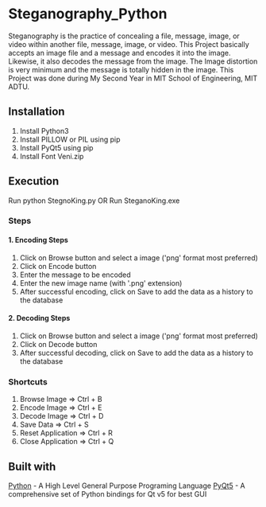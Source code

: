 # Steganography_Python
Steganography is the practice of concealing a file, message, image, or video within another file, message, image, or video.
This Project basically accepts an image file and a message and encodes it into the image. Likewise, it also decodes the message from the image. The Image distortion is very minimum and the message is totally hidden in the image. This Project was done during My Second Year in MIT School of Engineering, MIT ADTU.
## Installation
1. Install Python3
2. Install PILLOW or PIL using pip
3. Install PyQt5 using pip
4. Install Font Veni.zip
## Execution
Run python StegnoKing.py OR Run SteganoKing.exe
### Steps
#### 1. Encoding Steps
1. Click on Browse button and select a image ('png' format most preferred)
2. Click on Encode button
3. Enter the message to be encoded
4. Enter the new image name (with '.png' extension)
5. After successful encoding, click on Save to add the data as a history to the database
#### 2. Decoding Steps
1. Click on Browse button and select a image ('png' format most preferred)
2. Click on Decode button
3. After successful decoding, click on Save to add the data as a history to the database
### Shortcuts
1. Browse Image        =>   Ctrl + B
2. Encode Image        =>   Ctrl + E
3. Decode Image        =>   Ctrl + D
4. Save Data           =>   Ctrl + S
5. Reset Application   =>   Ctrl + R
6. Close Application   =>   Ctrl + Q
## Built with
[Python](www.python.org) - A High Level General Purpose Programing Language
[PyQt5](https://pypi.org/project/PyQt5/) - A comprehensive set of Python bindings for Qt v5 for best GUI
